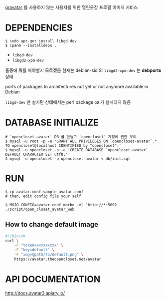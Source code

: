 [gravatar](http://gravatar.com/) 를 사용하지 않는 사용자를 위한 열린옷장 프로필 이미지 서비스

# DEPENDENCIES #

    $ sudo apt-get install libgd-dev
    $ cpanm --installdeps .

- `libgd-dev`
- `libgd2-xpm-dev`

둘중에 뭐를 해야할지 모르겠음
현재는 debian-sid 의 `libgd2-xpm-dev` 는 **debports** 상태

ports of packages to architectures not yet or not anymore available in
Debian

`libgd-dev` 만 설치된 상태에서는 perl package `GD` 가 설치되지 않음

# DATABASE INITIALIZE #

    # `opencloset-avatar` DB 를 만들고 `opencloset` 계정에 권한 부여
    $ mysql -u root -p -e 'GRANT ALL PRIVILEGES ON `opencloset-avatar`.* TO opencloset@localhost IDENTIFIED by "opencloset";'
    $ mysql -u opencloset -p -e 'CREATE DATABASE `opencloset-avatar` DEFAULT CHARACTER SET utf8;'
    $ mysql -u opencloset -p opencloset-avatar < db/init.sql

# RUN #

    $ cp avatar.conf.sample avatar.conf
    # then, edit config file your self

    $ MOJO_CONFIG=avatar.conf morbo -vl 'http://*:5002' ./script/open_closet_avatar_web

## How to change default image ##

``` sh
#!/bin/sh
curl \
    -F "token=xxxxxxxxx" \
    -F "key=default" \
    -F "img=@path/to/default.png" \
    https://avatar.theopencloset.net/avatar
```

# API DOCUMENTATION #

http://docs.avatar3.apiary.io/
